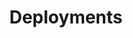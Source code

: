 ---
title: Deployments
feature:
    title: Automatisierte Rollouts und Rollbacks
    description: >
        Kubernetes wendet Änderungen an deinen Anwendungen oder seiner eigenen Konfiguration stufenweise an. Währenddessen achtet es darauf, dass nicht alle Instanzen der Anwendung zur gleichen Zeit beeinträchtigt werden. Falls etwas schief geht, macht Kubernetes die Änderungen rückgängig.

content_type: concept
weight: 10
---